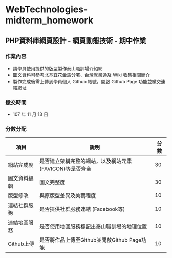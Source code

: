 # WebTechnologies-midterm_homework
## PHP資料庫網⾴設計 - 網⾴動態技術 - 期中作業

### 作業內容

- 請學員使⽤提供的版型製作泰⼭職訓場介紹網
- 圖⽂資料可參考北基宜花⾦⾺分署、台灣就業通及 Wiki 收集相關簡介
- 製作完成後需上傳到學員個⼈ Github 帳號，開啟 Github Page 功能並繳交連結網址

### 繳交時間

- 107 年 11 ⽉ 13 ⽇

### 分數分配

項⽬ | 說明 | 分數
------|------|-----
網站完成度 | 是否建⽴架構完整的網站，以及網站元素(FAVICON)等是否⿑全 | 30
圖⽂資料編輯 | 圖⽂完整度 | 30
版型修改 | 與原版型差異及美觀程度 | 10
連結社群服務 | 是否提供社群服務連結 (Facebook等) | 10
連結地圖服務 | 是否使⽤地圖服務標記出泰⼭職訓場的地理位置 | 10
Github上傳 | 是否將作品上傳⾄Github並開啟Github Page功能 | 10
